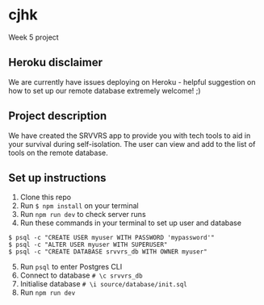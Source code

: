 # cjhk
Week 5 project

## Heroku disclaimer
We are currently have issues deploying on Heroku - helpful suggestion on how to set up our remote database extremely welcome! ;)

## Project description
We have created the SRVVRS app to provide you with tech tools to aid in your survival during self-isolation. The user can view and add to the list of tools on the remote database.

## Set up instructions
1. Clone this repo
2. Run `$ npm install` on your terminal
3. Run `npm run dev` to check server runs
4. Run these commands in your terminal to set up user and database

```
$ psql -c "CREATE USER myuser WITH PASSWORD 'mypassword'"
$ psql -c "ALTER USER myuser WITH SUPERUSER"
$ psql -c "CREATE DATABASE srvvrs_db WITH OWNER myuser"
```

5. Run `psql` to enter Postgres CLI
6. Connect to database `# \c srvvrs_db`
7. Initialise database `# \i source/database/init.sql`
8. Run `npm run dev`